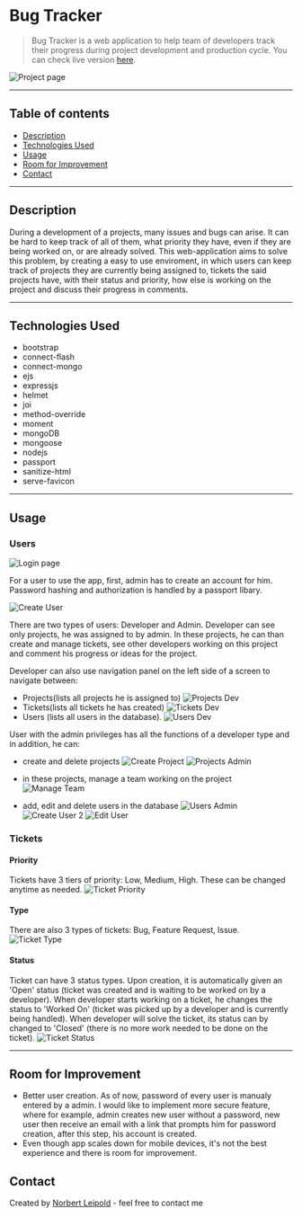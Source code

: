 # Bug Tracker

>Bug Tracker is a web application to help team of developers track their progress during project development and production cycle. You can check live version 
[here](https://bug-tracker-webapp.herokuapp.com/).

![Project page](./readme-imgs/project-page.png)

---

## Table of contents
- [Description](#description)
- [Technologies Used](#technologies-used)
- [Usage](#usage)
- [Room for Improvement](#room-for-improvement)
- [Contact](#contact)

---

## Description

During a development of a projects, many issues and bugs can arise. It can be hard to keep track of all of them, what priority they have, even if they are being worked on, or are already solved. This web-application aims to solve this problem, by creating a easy to use enviroment, in which users can keep track of projects they are currently being assigned to, tickets the said projects have, with their status and priority, how else is working on the project and discuss their progress in comments.

---

## Technologies Used

- bootstrap
- connect-flash
- connect-mongo
- ejs
- expressjs
- helmet
- joi
- method-override
- moment
- mongoDB
- mongoose
- nodejs
- passport
- sanitize-html
- serve-favicon

---

## Usage

### Users

![Login page](./readme-imgs/login.png)

For a user to use the app, first, admin has to create an account for him. Password hashing and authorization is handled by a passport libary. 

![Create User](./readme-imgs/create-user.png)

There are two types of users: Developer and Admin. Developer can see only projects, he was assigned to by admin. In these projects, he can than create and manage tickets, see other developers working on this project and comment his progress or ideas for the project.

Developer can also use navigation panel on the left side of a screen to navigate between:
- Projects(lists all projects he is assigned to)
![Projects Dev](./readme-imgs/tjedno-projects.png)
- Tickets(lists all tickets he has created)
![Tickets Dev](./readme-imgs/tjedno-tickets.png)
- Users (lists all users in the database).
![Users Dev](./readme-imgs/tjedno-users.png)


User with the admin privileges has all the functions of a developer type and in addition, he can: 

- create and delete projects
![Create Project](./readme-imgs/create-project.png)
![Projects Admin](./readme-imgs/projects.png)


- in these projects, manage a team working on the project
![Manage Team](./readme-imgs/manage-team.png)


- add, edit and delete users in the database
![Users Admin](./readme-imgs/users-admin.png)
![Create User 2](./readme-imgs/create-user2.png)
![Edit User](./readme-imgs/edit-user.png)

### Tickets
#### Priority
Tickets have 3 tiers of priority: Low, Medium, High. These can be changed anytime as needed. 
![Ticket Priority](./readme-imgs/ticket-priority.png)
#### Type
There are also 3 types of tickets: Bug, Feature Request, Issue.
![Ticket Type](./readme-imgs/ticket-type.png)
#### Status
Ticket can have 3 status types. Upon creation, it is automatically given an 'Open' status (ticket was created and is waiting to be worked on by a developer). When developer starts working on a ticket, he changes the status to 'Worked On' (ticket was picked up by a developer and is currently being handled). When developer will solve the ticket, its status can by changed to 'Closed' (there is no more work needed to be done on the ticket).
![Ticket Status](./readme-imgs/ticket-status.png)

---

## Room for Improvement

- Better user creation. As of now, password of every user is manualy entered by a admin. I would like to implement more secure feature, where for example, admin creates new user without a password, new user then receive an email with a link that prompts him for password creation, after this step, his account is created.
- Even though app scales down for mobile devices, it's not the best experience and there is room for improvement. 

## Contact

Created by [Norbert Leipold](http://norbertleipold.com) - feel free to contact me